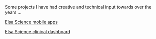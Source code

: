 Some projects I have had creative and technical input towards over the years ...

[Elsa Science mobile apps](https://www.elsa.science/en/)

[Elsa Science clinical dashboard](https://rdc.elsa.science/sign-in)
